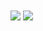 <img align="center" src="https://github-readme-stats.vercel.app/api?username=MiooDev&theme=tokyonight" />

<img align="center" src="https://github-readme-stats.vercel.app/api/top-langs/?username=MiooDev&layout=compact" />
